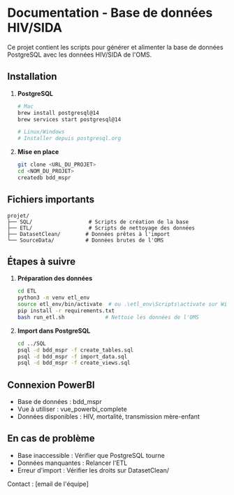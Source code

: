 # Documentation - Base de données HIV/SIDA

Ce projet contient les scripts pour générer et alimenter la base de données PostgreSQL avec les données HIV/SIDA de l'OMS.

## Installation

1. **PostgreSQL**
   ```bash
   # Mac
   brew install postgresql@14
   brew services start postgresql@14

   # Linux/Windows
   # Installer depuis postgresql.org
   ```

2. **Mise en place**
   ```bash
   git clone <URL_DU_PROJET>
   cd <NOM_DU_PROJET>
   createdb bdd_mspr
   ```

## Fichiers importants
```
projet/
├── SQL/                  # Scripts de création de la base
├── ETL/                  # Scripts de nettoyage des données
├── DatasetClean/        # Données prêtes à l'import
└── SourceData/          # Données brutes de l'OMS
```

## Étapes à suivre

1. **Préparation des données**
   ```bash
   cd ETL
   python3 -m venv etl_env
   source etl_env/bin/activate  # ou .\etl_env\Scripts\activate sur Windows
   pip install -r requirements.txt
   bash run_etl.sh             # Nettoie les données de l'OMS
   ```

2. **Import dans PostgreSQL**
   ```bash
   cd ../SQL
   psql -d bdd_mspr -f create_tables.sql
   psql -d bdd_mspr -f import_data.sql
   psql -d bdd_mspr -f create_views.sql
   ```

## Connexion PowerBI
- Base de données : bdd_mspr
- Vue à utiliser : vue_powerbi_complete
- Données disponibles : HIV, mortalité, transmission mère-enfant

## En cas de problème
- Base inaccessible : Vérifier que PostgreSQL tourne
- Données manquantes : Relancer l'ETL
- Erreur d'import : Vérifier les droits sur DatasetClean/

Contact : [email de l'équipe]